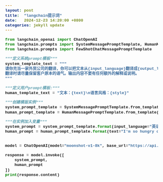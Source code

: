 ```yaml
---
layout: post
title:  "langchain提示词"
date:   2024-12-23 14:20:00 +0800
categories: jekyll update
---
```


<style>
    code {
        font-family: 'Fira Code', 'Source Code Pro', 'Consolas', 'Courier New';
        font-size: small;
        font-weight: bold;
    }
</style>

```python
from langchain_openai import ChatOpenAI
from langchain.prompts import SystemMessagePromptTemplate, HumanMessagePromptTemplate, AIMessagePromptTemplate
from langchain.prompts import FewShotChatMessagePromptTemplate

"""定义系统prompt模板"""
system_template_text = """
请你充当一家外贸公司的翻译，你可以把文本从{input_language}翻译成{output_language}
翻译时请尽量保留客户原本的语气。输出内容不要有任何额外的解释或说明。
"""

"""定义用户prompt模板:"""
human_template_text = "文本：{text}\n语言风格：{style}"

"""创建模版实例"""
system_prompt_template = SystemMessagePromptTemplate.from_template(system_template_text)
human_prompt_template = HumanMessagePromptTemplate.from_template(human_template_text)

"""在实例加入变量"""
system_prompt = system_prompt_template.format(input_language="英语", output_language="中文")
human_prompt = human_prompt_template.format(text="I'm so hungry could eat a horse", style="文言文")


model = ChatOpenAI(model="moonshot-v1-8k", base_url="https://api.moonshot.cn/v1")

response = model.invoke([
    system_prompt,
    human_prompt
])
print(response.content)
```
